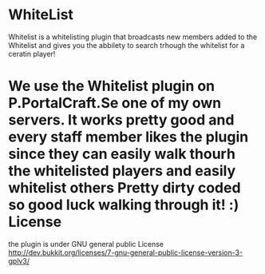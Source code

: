 WhiteList
=========
Whitelist is a whitelisting plugin that broadcasts new members added to the Whitelist and gives you the abbilety to search trhough the whitelist for a ceratin player!

We use the Whitelist plugin on P.PortalCraft.Se one of my own servers. It works pretty good and every staff member likes the plugin since they can easily walk thourh the whitelisted players and easily whitelist others
Pretty dirty coded so good luck walking through it! :)
License
=========
the plugin is under GNU general public License 
http://dev.bukkit.org/licenses/7-gnu-general-public-license-version-3-gplv3/

